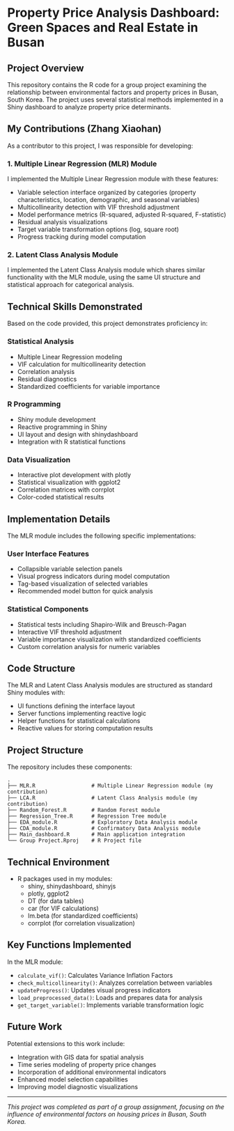# Property Price Analysis Dashboard: Green Spaces and Real Estate in Busan

## Project Overview
This repository contains the R code for a group project examining the relationship between environmental factors and property prices in Busan, South Korea. The project uses several statistical methods implemented in a Shiny dashboard to analyze property price determinants.

## My Contributions (Zhang Xiaohan)
As a contributor to this project, I was responsible for developing:

### 1. Multiple Linear Regression (MLR) Module
I implemented the Multiple Linear Regression module with these features:
- Variable selection interface organized by categories (property characteristics, location, demographic, and seasonal variables)
- Multicollinearity detection with VIF threshold adjustment
- Model performance metrics (R-squared, adjusted R-squared, F-statistic)
- Residual analysis visualizations
- Target variable transformation options (log, square root)
- Progress tracking during model computation

### 2. Latent Class Analysis Module
I implemented the Latent Class Analysis module which shares similar functionality with the MLR module, using the same UI structure and statistical approach for categorical analysis.

## Technical Skills Demonstrated
Based on the code provided, this project demonstrates proficiency in:

### Statistical Analysis
- Multiple Linear Regression modeling
- VIF calculation for multicollinearity detection
- Correlation analysis
- Residual diagnostics
- Standardized coefficients for variable importance

### R Programming
- Shiny module development
- Reactive programming in Shiny
- UI layout and design with shinydashboard
- Integration with R statistical functions

### Data Visualization
- Interactive plot development with plotly
- Statistical visualization with ggplot2
- Correlation matrices with corrplot
- Color-coded statistical results

## Implementation Details
The MLR module includes the following specific implementations:

### User Interface Features
- Collapsible variable selection panels
- Visual progress indicators during model computation
- Tag-based visualization of selected variables
- Recommended model button for quick analysis

### Statistical Components
- Statistical tests including Shapiro-Wilk and Breusch-Pagan
- Interactive VIF threshold adjustment
- Variable importance visualization with standardized coefficients
- Custom correlation analysis for numeric variables

## Code Structure
The MLR and Latent Class Analysis modules are structured as standard Shiny modules with:
- UI functions defining the interface layout
- Server functions implementing reactive logic
- Helper functions for statistical calculations
- Reactive values for storing computation results

## Project Structure
The repository includes these components:
```
.
├── MLR.R                  # Multiple Linear Regression module (my contribution)
├── LCA.R                  # Latent Class Analysis module (my contribution)
├── Random_Forest.R        # Random Forest module
├── Regression_Tree.R      # Regression Tree module
├── EDA_module.R           # Exploratory Data Analysis module
├── CDA_module.R           # Confirmatory Data Analysis module
├── Main_dashboard.R       # Main application integration
└── Group Project.Rproj    # R Project file
```

## Technical Environment
- R packages used in my modules:
  - shiny, shinydashboard, shinyjs
  - plotly, ggplot2
  - DT (for data tables)
  - car (for VIF calculations)
  - lm.beta (for standardized coefficients)
  - corrplot (for correlation visualization)

## Key Functions Implemented
In the MLR module:
- `calculate_vif()`: Calculates Variance Inflation Factors
- `check_multicollinearity()`: Analyzes correlation between variables
- `updateProgress()`: Updates visual progress indicators
- `load_preprocessed_data()`: Loads and prepares data for analysis
- `get_target_variable()`: Implements variable transformation logic

## Future Work
Potential extensions to this work include:
- Integration with GIS data for spatial analysis
- Time series modeling of property price changes
- Incorporation of additional environmental indicators
- Enhanced model selection capabilities
- Improving model diagnostic visualizations

---

*This project was completed as part of a group assignment, focusing on the influence of environmental factors on housing prices in Busan, South Korea.*
